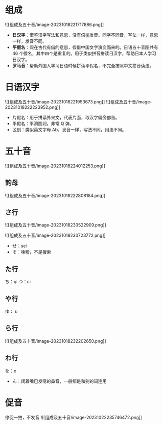 # 组成
 ![[组成及五十音/image-20231018221717886.png]]
- **日汉字**：借鉴汉字写法和意思，没有倍鉴发音。同字不同音，写法一样，意思一样，发音不同。
- **平假名**：假在古代有借的意思，假借中国文字演变而来的。日语五十音图共有 46 个假名，其中四个是重复的。用于类似拼音拼读日汉字，帮助日本人学习日汉字。
- **罗马音**：帮助外国人学习日语时候拼读平假名，不完全按照中文拼音读法。
# 日语汉字
![[组成及五十音/image-20231018221953673.png]]
![[组成及五十音/image-20231018222223952.png]]
- 片假名：用于拼读外来文，代表片面，取汉字偏旁部首。
- 平假名：平滑圆润，非常 Q 弹。
- 区别：类似英文字母 Ab，发音一样，写法不同，用法不同。
# 五十音
![[组成及五十音/image-20231018224012253.png]]

## 韵母
![[组成及五十音/image-20231018222808184.png]]

## さ行
![[组成及五十音/image-20231018230522909.png]]

![[组成及五十音/image-20231018230723772.png]]

- せ：sei
- そ：嗦粉，不是搜索
## た行
ち：qi
つ：ci
## や行
ゆ： u
## ら行
![[组成及五十音/image-20231018232202650.png]]


## わ行
を：o

- ん：闭着嘴巴发嗯的鼻音，一般都是和别的词连用
# 促音
停促一拍，不发音
![[组成及五十音/image-20231022235746472.png]]

